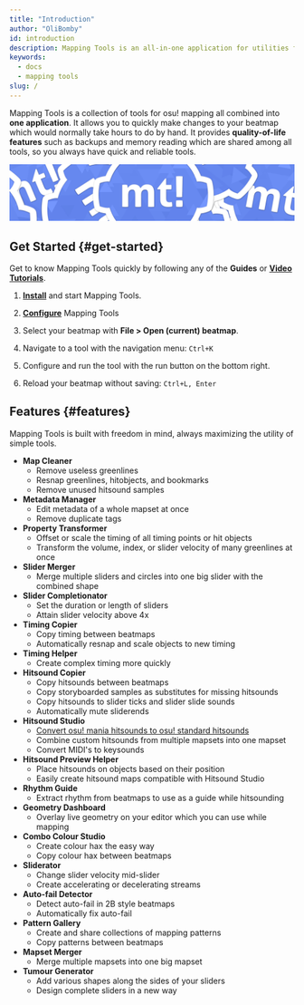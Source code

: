 ```yaml
---
title: "Introduction"
author: "OliBomby"
id: introduction
description: Mapping Tools is an all-in-one application for utilities for mapping in osu!.
keywords:
  - docs
  - mapping tools
slug: /
---
```

Mapping Tools is a collection of tools for osu! mapping all combined into **one application**.
It allows you to quickly make changes to your beatmap which would normally take hours to do by hand.
It provides **quality-of-life features** such as backups and memory reading which are shared among all tools, so you always have quick and reliable tools. 

![Mapping Tools Logo](/img/mt_banner.png)

## Get Started {#get-started}

Get to know Mapping Tools quickly by following any of the **Guides** or [**Video Tutorials**](https://www.youtube.com/playlist?list=PLuijZnrwVA86pO7zIP9oVu-7YAQ5qEe2Y).


1. [**Install**](02-installation.md) and start Mapping Tools.

2. [**Configure**](02-installation.md#setup) Mapping Tools

3. Select your beatmap with **File > Open (current) beatmap**.

4. Navigate to a tool with the navigation menu: `Ctrl+K`

5. Configure and run the tool with the run button on the bottom right.

6. Reload your beatmap without saving: `Ctrl+L, Enter`

## Features {#features}

Mapping Tools is built with freedom in mind, always maximizing the utility of simple tools.

- **Map Cleaner**
  - Remove useless greenlines
  - Resnap greenlines, hitobjects, and bookmarks
  - Remove unused hitsound samples
- **Metadata Manager**
  - Edit metadata of a whole mapset at once
  - Remove duplicate tags
- **Property Transformer**
  - Offset or scale the timing of all timing points or hit objects
  - Transform the volume, index, or slider velocity of many greenlines at once
- **Slider Merger**
  - Merge multiple sliders and circles into one big slider with the combined shape
- **Slider Completionator**
  - Set the duration or length of sliders
  - Attain slider velocity above 4x
- **Timing Copier**
  - Copy timing between beatmaps
  - Automatically resnap and scale objects to new timing
- **Timing Helper**
  - Create complex timing more quickly
- **Hitsound Copier**
  - Copy hitsounds between beatmaps
  - Copy storyboarded samples as substitutes for missing hitsounds
  - Copy hitsounds to slider ticks and slider slide sounds
  - Automatically mute sliderends
- **Hitsound Studio**
  - [Convert osu! mania hitsounds to osu! standard hitsounds](../04-guides/hs-studio-convert-mania-to-standard.md)
  - Combine custom hitsounds from multiple mapsets into one mapset
  - Convert MIDI's to keysounds
- **Hitsound Preview Helper**
  - Place hitsounds on objects based on their position
  - Easily create hitsound maps compatible with Hitsound Studio
- **Rhythm Guide**
  - Extract rhythm from beatmaps to use as a guide while hitsounding
- **Geometry Dashboard**
  - Overlay live geometry on your editor which you can use while mapping
- **Combo Colour Studio**
  - Create colour hax the easy way
  - Copy colour hax between beatmaps
- **Sliderator**
  - Change slider velocity mid-slider
  - Create accelerating or decelerating streams
- **Auto-fail Detector** 
  - Detect auto-fail in 2B style beatmaps
  - Automatically fix auto-fail
- **Pattern Gallery**
  - Create and share collections of mapping patterns
  - Copy patterns between beatmaps
- **Mapset Merger**
  - Merge multiple mapsets into one big mapset
- **Tumour Generator**
  - Add various shapes along the sides of your sliders
  - Design complete sliders in a new way

